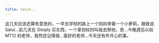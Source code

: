```yaml
---
title: Salut..
---
```


这几天应该还算有意思的，一早去学校的路上一个妈妈带着一个小萝莉，跟我说 Salut...前几天在 Simply 买东西，一个拿拐杖的叫我去帮他，恩...今晚遇见以前 MT12 的老师，竟然还记得我...蛮好的老师...今天还有件开心的事。